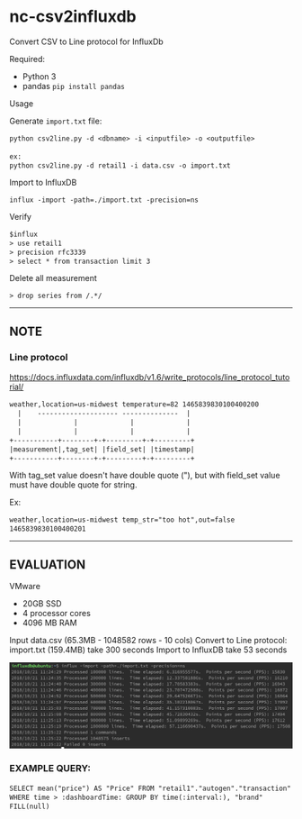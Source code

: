 # nc-csv2influxdb
Convert CSV to Line protocol for InfluxDb

Required: 
- Python 3
- pandas `pip install pandas`


Usage

Generate `import.txt` file:

```
python csv2line.py -d <dbname> -i <inputfile> -o <outputfile>

ex:
python csv2line.py -d retail1 -i data.csv -o import.txt
```

Import to InfluxDB

```
influx -import -path=./import.txt -precision=ns
```

Verify
```
$influx
> use retail1
> precision rfc3339
> select * from transaction limit 3
```

Delete all measurement
```
> drop series from /.*/
```

---------
## NOTE

### Line protocol
https://docs.influxdata.com/influxdb/v1.6/write_protocols/line_protocol_tutorial/
```
weather,location=us-midwest temperature=82 1465839830100400200
  |    -------------------- --------------  |
  |             |             |             |
  |             |             |             |
+-----------+--------+-+---------+-+---------+
|measurement|,tag_set| |field_set| |timestamp|
+-----------+--------+-+---------+-+---------+
```

With tag_set value doesn't have double quote ("), but with field_set value must have double quote for string.

Ex:
```
weather,location=us-midwest temp_str="too hot",out=false 1465839830100400201
```

---------
## EVALUATION

VMware
- 20GB SSD
- 4 processor cores
- 4096 MB RAM

Input data.csv (65.3MB - 1048582 rows - 10 cols)
Convert to Line protocol: import.txt (159.4MB) take 300 seconds
Import to InfluxDB take 53 seconds

![Preview](screenshots/influxdb_import_1milrow.png)

### EXAMPLE QUERY: 
```
SELECT mean("price") AS "Price" FROM "retail1"."autogen"."transaction" WHERE time > :dashboardTime: GROUP BY time(:interval:), "brand" FILL(null)
```






